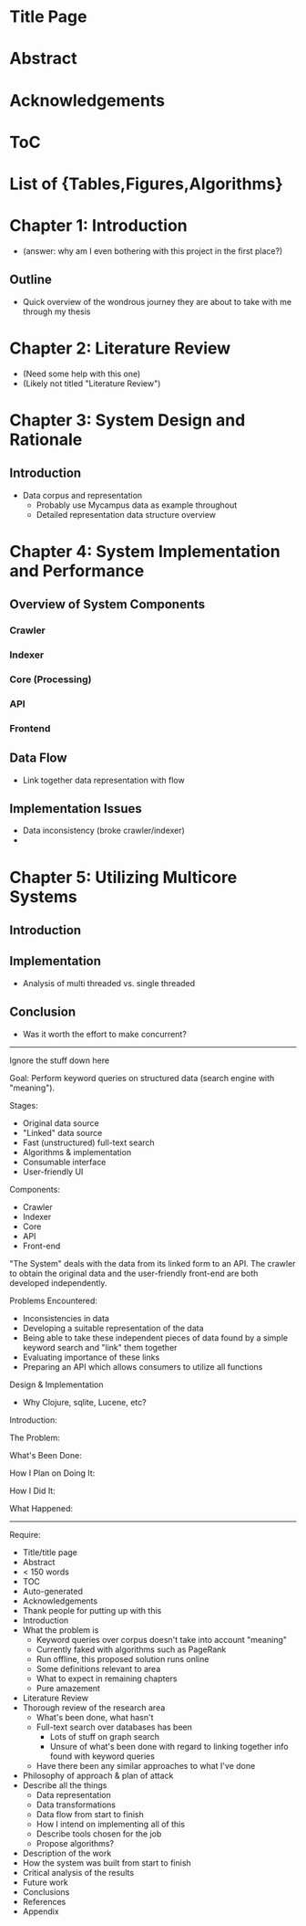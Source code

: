 # Title Page
# Abstract
# Acknowledgements
# ToC
# List of {Tables,Figures,Algorithms}
# Chapter 1:  Introduction
- (answer:  why am I even bothering with this project in the first place?)

## Outline
- Quick overview of the wondrous journey they are about to take with me through my thesis

# Chapter 2:  Literature Review
- (Need some help with this one)
- (Likely not titled "Literature Review")

# Chapter 3:  System Design and Rationale

## Introduction
- Data corpus and representation
    - Probably use Mycampus data as example throughout
    - Detailed representation data structure overview

# Chapter 4:  System Implementation and Performance

## Overview of System Components

### Crawler
### Indexer
### Core (Processing)
### API
### Frontend

## Data Flow
- Link together data representation with flow

## Implementation Issues
- Data inconsistency (broke crawler/indexer)
- 

# Chapter 5:  Utilizing Multicore Systems

## Introduction

## Implementation
- Analysis of multi threaded vs. single threaded

## Conclusion
- Was it worth the effort to make concurrent?



* * *
Ignore the stuff down here

Goal:  Perform keyword queries on structured data (search engine with "meaning").

Stages:
 - Original data source
 - "Linked" data source
 - Fast (unstructured) full-text search
 - Algorithms & implementation
 - Consumable interface
 - User-friendly UI

Components:
 - Crawler
 - Indexer
 - Core
 - API
 - Front-end

"The System" deals with the data from its linked form to an API.  The crawler to obtain the original data and the user-friendly front-end are both developed independently.

Problems Encountered:
 - Inconsistencies in data
 - Developing a suitable representation of the data
 - Being able to take these independent pieces of data found by a simple keyword search and "link" them together
 - Evaluating importance of these links
 - Preparing an API which allows consumers to utilize all functions

Design & Implementation
 - Why Clojure, sqlite, Lucene, etc?

Introduction:


The Problem:


What's Been Done:


How I Plan on Doing It:


How I Did It:


What Happened:


---
Require:
 - Title/title page
 - Abstract
  - < 150 words
 - TOC
  - Auto-generated
 - Acknowledgements
  - Thank people for putting up with this
 - Introduction
  - What the problem is
	 - Keyword queries over corpus doesn't take into account "meaning"
	 - Currently faked with algorithms such as PageRank
	  - Run offline, this proposed solution runs online
	- Some definitions relevant to area
	- What to expect in remaining chapters
	 - Pure amazement
 - Literature Review
  - Thorough review of the research area
	 - What's been done, what hasn't
	  - Full-text search over databases has been
		- Lots of stuff on graph search
		- Unsure of what's been done with regard to linking together info found with keyword queries
	 - Have there been any similar approaches to what I've done
 - Philosophy of approach & plan of attack
  - Describe all the things
	 - Data representation
	 - Data transformations
	 - Data flow from start to finish
	- How I intend on implementing all of this
	 - Describe tools chosen for the job
	 - Propose algorithms?
 - Description of the work
  - How the system was built from start to finish
 - Critical analysis of the results
 - Future work
 - Conclusions
 - References
 - Appendix
